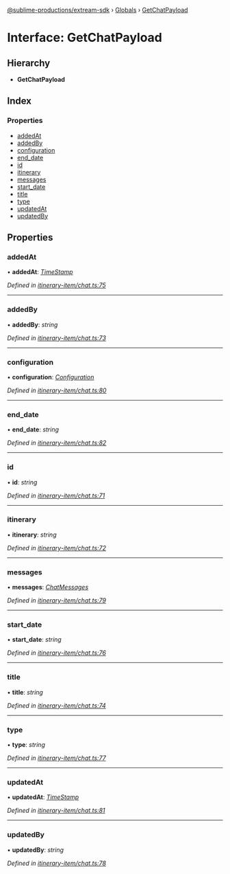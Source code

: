 [@sublime-productions/extream-sdk](../README.md) › [Globals](../globals.md) › [GetChatPayload](getchatpayload.md)

# Interface: GetChatPayload

## Hierarchy

* **GetChatPayload**

## Index

### Properties

* [addedAt](getchatpayload.md#addedat)
* [addedBy](getchatpayload.md#addedby)
* [configuration](getchatpayload.md#configuration)
* [end_date](getchatpayload.md#end_date)
* [id](getchatpayload.md#id)
* [itinerary](getchatpayload.md#itinerary)
* [messages](getchatpayload.md#messages)
* [start_date](getchatpayload.md#start_date)
* [title](getchatpayload.md#title)
* [type](getchatpayload.md#type)
* [updatedAt](getchatpayload.md#updatedat)
* [updatedBy](getchatpayload.md#updatedby)

## Properties

###  addedAt

• **addedAt**: *[TimeStamp](timestamp.md)*

*Defined in [itinerary-item/chat.ts:75](https://github.com/Extream-SaaS/ex-sdk/blob/9472f23/src/itinerary-item/chat.ts#L75)*

___

###  addedBy

• **addedBy**: *string*

*Defined in [itinerary-item/chat.ts:73](https://github.com/Extream-SaaS/ex-sdk/blob/9472f23/src/itinerary-item/chat.ts#L73)*

___

###  configuration

• **configuration**: *[Configuration](configuration.md)*

*Defined in [itinerary-item/chat.ts:80](https://github.com/Extream-SaaS/ex-sdk/blob/9472f23/src/itinerary-item/chat.ts#L80)*

___

###  end_date

• **end_date**: *string*

*Defined in [itinerary-item/chat.ts:82](https://github.com/Extream-SaaS/ex-sdk/blob/9472f23/src/itinerary-item/chat.ts#L82)*

___

###  id

• **id**: *string*

*Defined in [itinerary-item/chat.ts:71](https://github.com/Extream-SaaS/ex-sdk/blob/9472f23/src/itinerary-item/chat.ts#L71)*

___

###  itinerary

• **itinerary**: *string*

*Defined in [itinerary-item/chat.ts:72](https://github.com/Extream-SaaS/ex-sdk/blob/9472f23/src/itinerary-item/chat.ts#L72)*

___

###  messages

• **messages**: *[ChatMessages](chatmessages.md)*

*Defined in [itinerary-item/chat.ts:79](https://github.com/Extream-SaaS/ex-sdk/blob/9472f23/src/itinerary-item/chat.ts#L79)*

___

###  start_date

• **start_date**: *string*

*Defined in [itinerary-item/chat.ts:76](https://github.com/Extream-SaaS/ex-sdk/blob/9472f23/src/itinerary-item/chat.ts#L76)*

___

###  title

• **title**: *string*

*Defined in [itinerary-item/chat.ts:74](https://github.com/Extream-SaaS/ex-sdk/blob/9472f23/src/itinerary-item/chat.ts#L74)*

___

###  type

• **type**: *string*

*Defined in [itinerary-item/chat.ts:77](https://github.com/Extream-SaaS/ex-sdk/blob/9472f23/src/itinerary-item/chat.ts#L77)*

___

###  updatedAt

• **updatedAt**: *[TimeStamp](timestamp.md)*

*Defined in [itinerary-item/chat.ts:81](https://github.com/Extream-SaaS/ex-sdk/blob/9472f23/src/itinerary-item/chat.ts#L81)*

___

###  updatedBy

• **updatedBy**: *string*

*Defined in [itinerary-item/chat.ts:78](https://github.com/Extream-SaaS/ex-sdk/blob/9472f23/src/itinerary-item/chat.ts#L78)*
